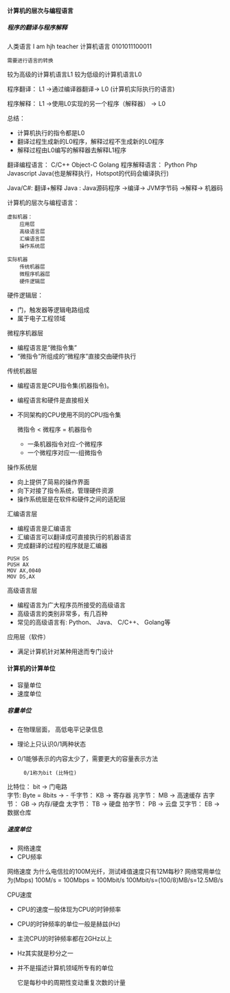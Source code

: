 #### 计算机的层次与编程语言
##### 程序的翻译与程序解释
人类语言    I am hjh teacher
计算机语言   0101011100011
 
    需要进行语言的转换

较为高级的计算机语言L1
较为低级的计算机语言L0

程序翻译：
    L1 ->通过编译器翻译-> L0 (计算机实际执行的语言)

程序解释：
    L1 ->使用L0实现的另一个程序（解释器） -> L0
    
总结：
- 计算机执行的指令都是L0
- 翻译过程生成新的L0程序，解释过程不生成新的L0程序
- 解释过程由L0编写的解释器去解释L1程序

翻译编程语言： C/C++ Object-C Golang
程序解释语言： Python Php Javascript Java(也是解释执行，Hotspot的代码会编译执行)

Java/C#: 翻译+解释
Java : Java源码程序  ->编译->  JVM字节码  ->解释->  机器码


计算机的层次与编程语言：
    
    虚拟机器：    
        应用层
        高级语言层
        汇编语言层
        操作系统层
    
    实际机器    
        传统机器层
        微程序机器层
        硬件逻辑层


硬件逻辑层：
- 门，触发器等逻辑电路组成
- 属于电子工程领域

微程序机器层
- 编程语言是“微指令集”
- “微指令”所组成的“微程序”直接交由硬件执行

传统机器层
- 编程语言是CPU指令集(机器指令)。
- 编程语言和硬件是直接相关
- 不同架构的CPU使用不同的CPU指令集


    微指令 < 微程序 = 机器指令
    - 一条机器指令对应-个微程序
    - 一个微程序对应一-组微指令


操作系统层
- 向上提供了简易的操作界面
- 向下对接了指令系统，管理硬件资源
- 操作系统层是在软件和硬件之间的适配层

汇编语言层
- 编程语言是汇编语言
- 汇编语言可以翻译成可直接执行的机器语言
- 完成翻译的过程的程序就是汇编器

```shell script
PUSH DS
PUSH AX
MOV AX,0040
MOV DS,AX
```

高级语言层
- 编程语言为广大程序员所接受的高级语言
- 高级语言的类别非常多，有几百种
- 常见的高级语言有: Python、 Java、 C/C++、 Golang等

应用层（软件）
- 满足计算机针对某种用途而专门设计

#### 计算机的计算单位
- 容量单位
- 速度单位


##### 容量单位
- 在物理层面， 高低电平记录信息
- 理论上只认识0/1两种状态
- 0/1能够表示的内容太少了，需要更大的容量表示方法
        
        0/1称为bit (比特位)

比特位： bit           ->  门电路        
字节:   Byte = 8bits  ->  -
千字节： KB            ->  寄存器
兆字节： MB            ->  高速缓存
吉字节： GB            ->  内存/硬盘
太字节： TB            ->  硬盘
拍字节： PB            ->  云盘
艾字节： EB            ->  数据仓库

##### 速度单位
- 网络速度
- CPU频率

网络速度
为什么电信拉的100M光纤，测试峰值速度只有12M每秒?
    网络常用单位为(Mbps) 
    100M/s = 100Mbps = 100Mbit/s
    100Mbit/s=(100/8)MB/s=12.5MB/s

CPU速度
- CPU的速度一般体现为CPU的时钟频率
- CPU的时钟频率的单位一般是赫兹(Hz)
- 主流CPU的时钟频率都在2GHz以上
- Hz其实就是秒分之一
- 并不是描述计算机领域所专有的单位
    
    
    它是每秒中的周期性变动重复次数的计量












